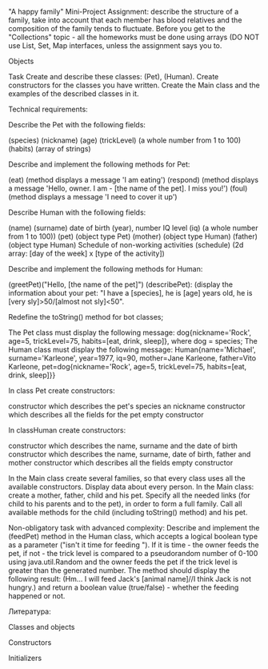 "A happy family" Mini-Project
Assignment: describe the structure of a family, take into account that each member has blood relatives and the composition of the family tends to fluctuate.
Before you get to the "Collections" topic - all the homeworks must be done using arrays (DO NOT use  List, Set, Map interfaces, unless the assignment says you to.

Objects

Task
Create and describe these classes:  (Pet), (Human). Create constructors for the classes you have written. Create the Main class and the examples of the described classes in it.

Technical requirements:

Describe the Pet with the following fields:

(species)
(nickname)
(age)
(trickLevel) (a whole number from 1 to 100)
(habits) (array of strings)


Describe and implement the following methods for Pet:

(eat) (method displays a message 'I am eating')
(respond) (method displays a message 'Hello, owner. I am - [the name of the pet]. I miss you!')
(foul) (method displays a message 'I need to cover it up')


Describe Human with the following fields:

(name)
(surname)
date of birth (year), number
IQ level (iq) (a whole number from 1 to 100))
(pet) (object type Pet)
(mother) (object type Human)
(father) (object type Human)
Schedule of non-working activities (schedule) (2d array: [day of the week] x [type of the activity])


Describe and implement the following methods for Human:

(greetPet)("Hello, [the name of the pet]")
(describePet): (display the information about your pet: "I have a [species], he is [age] years old, he is [very sly]>50/[almost not sly]<50".


Redefine the  toString() method for bot classes;

The Pet class must display the following message: dog{nickname='Rock', age=5, trickLevel=75, habits=[eat, drink, sleep]}, where dog = species;
The Human class must display the following message: Human{name='Michael', surname='Karleone', year=1977, iq=90, mother=Jane Karleone, father=Vito Karleone, pet=dog{nickname='Rock', age=5, trickLevel=75, habits=[eat, drink, sleep]}}



In class Pet create constructors:

constructor which describes the pet's species an nickname
constructor which describes all the fields for the pet
empty constructor


In classHuman create constructors:

constructor which describes the name, surname and the date of birth
constructor which describes the name, surname, date of birth, father and mother
constructor which describes all the fields
empty constructor


In the Main class create several families, so that every class uses all the available constructors. Display data about every person.
In the Main class: create a mother, father, child and his pet. Specify all the needed links (for child to his parents and to the pet), in order to form a full family. Call all available methods for the child (including  toString() method) and his pet.


Non-obligatory task with advanced complexity:
Describe and implement the  (feedPet) method in the Human class, which accepts a logical boolean type as a parameter ("isn't it time for feeding "). If it is time - the owner feeds the pet, if not - the trick level is compared to a pseudorandom number of 0-100 using java.util.Random and the owner feeds the pet if the trick level is greater than the generated number. The method should display the following result: (Hm... I will feed Jack's [animal name]//I think Jack is not hungry.) and return a boolean value (true/false) - whether the feeding happened or not.

Литература:

Classes and objects

Constructors

Initializers
